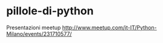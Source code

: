 # pillole-di-python

Presentazioni meetup http://www.meetup.com/it-IT/Python-Milano/events/231710577/
